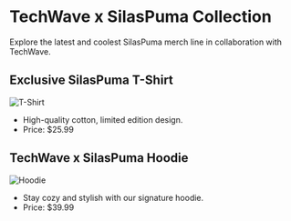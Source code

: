# TechWave x SilasPuma Collection

Explore the latest and coolest SilasPuma merch line in collaboration with TechWave.

## Exclusive SilasPuma T-Shirt

![T-Shirt](sample_merch_1.jpg)

- High-quality cotton, limited edition design.
- Price: $25.99

## TechWave x SilasPuma Hoodie

![Hoodie](sample_merch_2.jpg)

- Stay cozy and stylish with our signature hoodie.
- Price: $39.99
